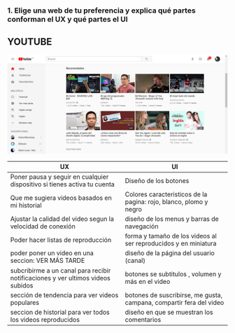 ### 1. Elige una web de tu preferencia y explica qué partes conforman el UX y qué partes el UI

## YOUTUBE

![Sin titulo](assets/images/image.png)

|       UX      |       UI      |
| ------------- | ------------- |
| Poner pausa y seguir en cualquier dispositivo si tienes activa tu cuenta | Diseño de los botones  |
| Que me sugiera videos basados en mi historial | Colores caracteristicos de la pagina:  rojo, blanco, plomo y negro |
| Ajustar la calidad del video segun la velocidad de conexión | diseño de los menus y barras de navegación |
|Poder hacer listas de reproducción | forma y tamaño de los videos al ser reproducidos y en miniatura |
| poder poner un video en una seccion: VER MÁS TARDE | diseño de la página del usuario (canal) |
| subcribirme a un canal para recibir notificaciones y ver ultimos videos subidos | botones se subtitulos , volumen y más en el video |
| sección de tendencia para ver videos populares | botones de suscribirse, me gusta, campana, compartir fera del video |
| seccion de historial para ver todos los videos reproducidos | diseño en que se muestran los comentarios |
